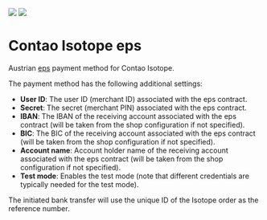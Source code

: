 [![](https://img.shields.io/packagist/v/inspiredminds/contao-isotope-eps.svg)](https://packagist.org/packages/inspiredminds/contao-isotope-eps)
[![](https://img.shields.io/packagist/dt/inspiredminds/contao-isotope-eps.svg)](https://packagist.org/packages/inspiredminds/contao-isotope-eps)

Contao Isotope eps
==================

Austrian [eps](https://eps-ueberweisung.at/) payment method for Contao Isotope.

The payment method has the following additional settings:

* **User ID**: The user ID (merchant ID) associated with the eps contract.
* **Secret**: The secret (merchant PIN) associated with the eps contract.
* **IBAN**: The IBAN of the receiving account associated with the eps contract (will be taken from the shop configuration if not specified).
* **BIC**: The BIC of the receiving account associated with the eps contract (will be taken from the shop configuration if not specified).
* **Account name**: Account holder name of the receiving account associated with the eps contract (will be taken from the shop configuration if not specified).
* **Test mode**: Enables the test mode (note that different credentials are typically needed for the test mode).

The initiated bank transfer will use the unique ID of the Isotope order as the reference number.
